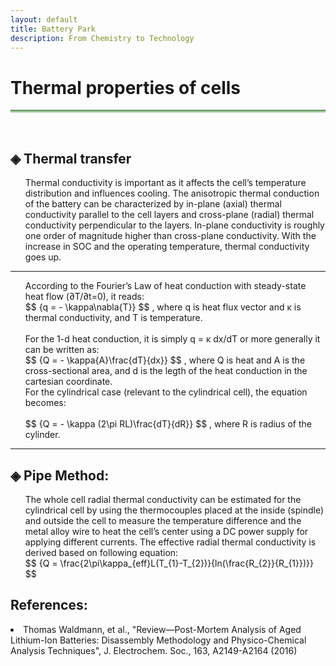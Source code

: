 ```yaml
---
layout: default
title: Battery Park
description: From Chemistry to Technology
---
```


<head>
  <h1> Thermal properties of cells<i class="arrow right"></i></h1>
  <hr style="background: linear-gradient(#4a8049, #d8f5d0); height: 5px; border: none;">
  <br>
  <script src='https://cdnjs.cloudflare.com/ajax/libs/mathjax/2.7.4/MathJax.js?config=default'></script>
</head>
<body>
  <h2>&#9672; Thermal transfer </h2>
  <ul>Thermal conductivity is important as it affects the cell’s temperature distribution and influences cooling. The anisotropic thermal conduction of the battery can be characterized by in-plane (axial) thermal conductivity parallel to the cell layers and cross-plane (radial) thermal conductivity perpendicular to the layers. In-plane conductivity is roughly one order of magnitude higher than cross-plane conductivity. With the increase in SOC and the operating temperature, thermal conductivity goes up.</ul>
  <hr>
  <ul>According to the Fourier’s Law of heat conduction with steady-state heat flow (∂T/∂t=0), it reads:
    <br>
    $$ {q = - \kappa\nabla{T}} $$ , where q is heat flux vector and &#x3BA; is thermal conductivity, and T is temperature.
    <br><br>
    For the 1-d heat conduction, it is simply q = &#x3BA; dx/dT or more generally it can be written as:
    <br>
     $$ {Q = - \kappa{A}\frac{dT}{dx}} $$ , where Q is heat and A is the cross-sectional area, and d is the legth of the heat conduction in the cartesian coordinate.
    <br>
    For the cylindrical case (relevant to the cylindrical cell), the equation becomes:
    <br><br>
    $$ {Q = - \kappa (2\pi RL)\frac{dT}{dR}} $$ , where R is radius of the cylinder.
    <br>
  </ul>
  <hr>
  <h2>&#9672; Pipe Method: </h2>
  <ul>The whole cell radial thermal conductivity can be estimated for the cylindrical cell by using the thermocouples placed at the inside (spindle) and outside the cell to measure the temperature difference and the metal alloy wire to heat the cell’s center using a DC power supply for applying different currents. The effective radial thermal conductivity is derived based on following equation: 
    <br>
    $$ {Q = \frac{2\pi\kappa_{eff}L(T_{1}-T_{2})}{ln(\frac{R_{2}}{R_{1}})}} $$
  </ul>
  
  
  <h2> References: </h2>
  <li> Thomas Waldmann, et al., "Review—Post-Mortem Analysis of Aged Lithium-Ion Batteries: Disassembly Methodology and Physico-Chemical Analysis Techniques", J. Electrochem. Soc., 163, A2149-A2164 (2016) </li>
</body>



